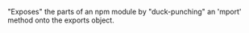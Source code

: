 
"Exposes" the parts of an npm module by "duck-punching" an 'mport' method onto the exports object.
